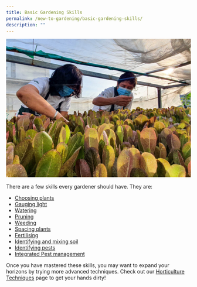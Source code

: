 ```yaml
---
title: Basic Gardening Skills
permalink: /new-to-gardening/basic-gardening-skills/
description: ""
---
```

<section>
<img title="Gardeners tending to a bed of lettuce. Photo by Jacqueline Chua" src="/images/Gardeners/GeneralMaintainance_JacChua.jpg">
<p> There are a few skills every gardener should have. They are:</p>
<ul>
	<li><a href="https://staging.dmhtu0pi4p9u7.amplifyapp.com/page-index/horticulture-techniques/choosingplants/">Choosing plants</a></li>
	<li><a href="https://staging.dmhtu0pi4p9u7.amplifyapp.com/page-index/horticulture-techniques/gauging-light/">Gauging light</a></li>
	<li><a href="/page-index/horticulture-techniques/watering/">Watering</a></li>
	<li><a href="https://staging.dmhtu0pi4p9u7.amplifyapp.com/page-index/horticulture-techniques/pruning/">Pruning</a></li>
	<li><a href="/page-index/horticulture-techniques/weeding/">Weeding</a></li>
	<li><a href="/page-index/horticulture-techniques/plant-spacing/">Spacing plants</a></li>
	<li><a href="/page-index/horticulture-techniques/fertilising/">Fertilising</a></li>
	<li><a href="https://staging.dmhtu0pi4p9u7.amplifyapp.com/page-index/horticulture-techniques/soil/">Identifying and mixing soil</a></li>
	<li><a href="https://staging.dmhtu0pi4p9u7.amplifyapp.com/digital-tools/pestid/">Identifying pests</a></li>
	<li><a href="/page-index/horticulture-techniques/ipm">Integrated Pest management</a></li>
</ul>
</section>

<section>
<p>Once you have mastered these skills, you may want to expand your horizons by trying more advanced techniques. Check out our <a href="https://staging.dmhtu0pi4p9u7.amplifyapp.com/learn-more-about-gardening/horticulture-techniques/">Horticulture Techniques</a> page to get your hands dirty!
</p></section>